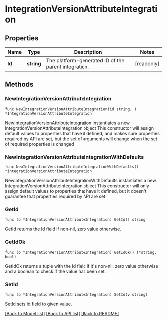 # IntegrationVersionAttributeIntegration

## Properties

Name | Type | Description | Notes
------------ | ------------- | ------------- | -------------
**Id** | **string** | The platform-generated ID of the parent integration. | [readonly] 

## Methods

### NewIntegrationVersionAttributeIntegration

`func NewIntegrationVersionAttributeIntegration(id string, ) *IntegrationVersionAttributeIntegration`

NewIntegrationVersionAttributeIntegration instantiates a new IntegrationVersionAttributeIntegration object
This constructor will assign default values to properties that have it defined,
and makes sure properties required by API are set, but the set of arguments
will change when the set of required properties is changed

### NewIntegrationVersionAttributeIntegrationWithDefaults

`func NewIntegrationVersionAttributeIntegrationWithDefaults() *IntegrationVersionAttributeIntegration`

NewIntegrationVersionAttributeIntegrationWithDefaults instantiates a new IntegrationVersionAttributeIntegration object
This constructor will only assign default values to properties that have it defined,
but it doesn't guarantee that properties required by API are set

### GetId

`func (o *IntegrationVersionAttributeIntegration) GetId() string`

GetId returns the Id field if non-nil, zero value otherwise.

### GetIdOk

`func (o *IntegrationVersionAttributeIntegration) GetIdOk() (*string, bool)`

GetIdOk returns a tuple with the Id field if it's non-nil, zero value otherwise
and a boolean to check if the value has been set.

### SetId

`func (o *IntegrationVersionAttributeIntegration) SetId(v string)`

SetId sets Id field to given value.



[[Back to Model list]](../README.md#documentation-for-models) [[Back to API list]](../README.md#documentation-for-api-endpoints) [[Back to README]](../README.md)


